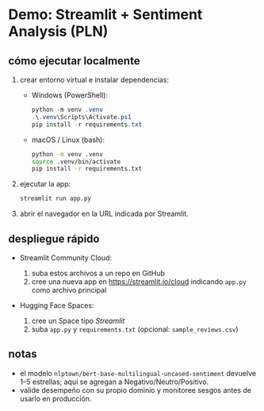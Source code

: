 # Demo: Streamlit + Sentiment Analysis (PLN)

## cómo ejecutar localmente
1. crear entorno virtual e instalar dependencias:
   - Windows (PowerShell):
     ```powershell
     python -m venv .venv
     .\.venv\Scripts\Activate.ps1
     pip install -r requirements.txt
     ```
   - macOS / Linux (bash):
     ```bash
     python -m venv .venv
     source .venv/bin/activate
     pip install -r requirements.txt
     ```

2. ejecutar la app:
   ```bash
   streamlit run app.py
   ```

3. abrir el navegador en la URL indicada por Streamlit.

## despliegue rápido
- Streamlit Community Cloud:
  1) suba estos archivos a un repo en GitHub
  2) cree una nueva app en https://streamlit.io/cloud indicando `app.py` como archivo principal

- Hugging Face Spaces:
  1) cree un Space tipo *Streamlit*
  2) suba `app.py` y `requirements.txt` (opcional: `sample_reviews.csv`)

## notas
- el modelo `nlptown/bert-base-multilingual-uncased-sentiment` devuelve 1–5 estrellas; aquí se agregan a Negativo/Neutro/Positivo.
- valide desempeño con su propio dominio y monitoree sesgos antes de usarlo en producción.
